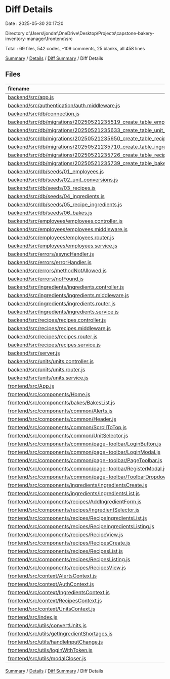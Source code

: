 # Diff Details

Date : 2025-05-30 20:17:20

Directory c:\\Users\\jondm\\OneDrive\\Desktop\\Projects\\capstone-bakery-inventory-manager\\frontend\\src

Total : 69 files,  542 codes, -109 comments, 25 blanks, all 458 lines

[Summary](results.md) / [Details](details.md) / [Diff Summary](diff.md) / Diff Details

## Files
| filename | language | code | comment | blank | total |
| :--- | :--- | ---: | ---: | ---: | ---: |
| [backend/src/app.js](/backend/src/app.js) | JavaScript | -23 | -2 | -12 | -37 |
| [backend/src/authentication/auth.middleware.js](/backend/src/authentication/auth.middleware.js) | JavaScript | -16 | 0 | -5 | -21 |
| [backend/src/db/connection.js](/backend/src/db/connection.js) | JavaScript | -4 | 0 | -2 | -6 |
| [backend/src/db/migrations/20250521235519\_create\_table\_employees.js](/backend/src/db/migrations/20250521235519_create_table_employees.js) | JavaScript | -14 | -8 | -2 | -24 |
| [backend/src/db/migrations/20250521235633\_create\_table\_unit\_conversions.js](/backend/src/db/migrations/20250521235633_create_table_unit_conversions.js) | JavaScript | -12 | -8 | -2 | -22 |
| [backend/src/db/migrations/20250521235650\_create\_table\_recipes.js](/backend/src/db/migrations/20250521235650_create_table_recipes.js) | JavaScript | -11 | -8 | -2 | -21 |
| [backend/src/db/migrations/20250521235710\_create\_table\_ingredients.js](/backend/src/db/migrations/20250521235710_create_table_ingredients.js) | JavaScript | -11 | -8 | -2 | -21 |
| [backend/src/db/migrations/20250521235726\_create\_table\_recipe\_ingredients.js](/backend/src/db/migrations/20250521235726_create_table_recipe_ingredients.js) | JavaScript | -22 | -8 | -2 | -32 |
| [backend/src/db/migrations/20250521235739\_create\_table\_bakes.js](/backend/src/db/migrations/20250521235739_create_table_bakes.js) | JavaScript | -23 | -8 | -2 | -33 |
| [backend/src/db/seeds/01\_employees.js](/backend/src/db/seeds/01_employees.js) | JavaScript | -56 | -9 | -3 | -68 |
| [backend/src/db/seeds/02\_unit\_conversions.js](/backend/src/db/seeds/02_unit_conversions.js) | JavaScript | -73 | -18 | -11 | -102 |
| [backend/src/db/seeds/03\_recipes.js](/backend/src/db/seeds/03_recipes.js) | JavaScript | -81 | -9 | -3 | -93 |
| [backend/src/db/seeds/04\_ingredients.js](/backend/src/db/seeds/04_ingredients.js) | JavaScript | -51 | -9 | -3 | -63 |
| [backend/src/db/seeds/05\_recipe\_ingredients.js](/backend/src/db/seeds/05_recipe_ingredients.js) | JavaScript | -107 | -19 | -12 | -138 |
| [backend/src/db/seeds/06\_bakes.js](/backend/src/db/seeds/06_bakes.js) | JavaScript | -132 | -12 | -10 | -154 |
| [backend/src/employees/employees.controller.js](/backend/src/employees/employees.controller.js) | JavaScript | -36 | -6 | -9 | -51 |
| [backend/src/employees/employees.middleware.js](/backend/src/employees/employees.middleware.js) | JavaScript | -89 | -6 | -16 | -111 |
| [backend/src/employees/employees.router.js](/backend/src/employees/employees.router.js) | JavaScript | -8 | 0 | -5 | -13 |
| [backend/src/employees/employees.service.js](/backend/src/employees/employees.service.js) | JavaScript | -24 | -1 | -8 | -33 |
| [backend/src/errors/asyncHandler.js](/backend/src/errors/asyncHandler.js) | JavaScript | -6 | 0 | -1 | -7 |
| [backend/src/errors/errorHandler.js](/backend/src/errors/errorHandler.js) | JavaScript | -5 | -3 | -2 | -10 |
| [backend/src/errors/methodNotAllowed.js](/backend/src/errors/methodNotAllowed.js) | JavaScript | -7 | 0 | -1 | -8 |
| [backend/src/errors/notFound.js](/backend/src/errors/notFound.js) | JavaScript | -4 | -3 | -2 | -9 |
| [backend/src/ingredients/ingredients.controller.js](/backend/src/ingredients/ingredients.controller.js) | JavaScript | -14 | -1 | -5 | -20 |
| [backend/src/ingredients/ingredients.middleware.js](/backend/src/ingredients/ingredients.middleware.js) | JavaScript | -17 | -3 | -4 | -24 |
| [backend/src/ingredients/ingredients.router.js](/backend/src/ingredients/ingredients.router.js) | JavaScript | -6 | 0 | -4 | -10 |
| [backend/src/ingredients/ingredients.service.js](/backend/src/ingredients/ingredients.service.js) | JavaScript | -12 | 0 | -4 | -16 |
| [backend/src/recipes/recipes.controller.js](/backend/src/recipes/recipes.controller.js) | JavaScript | -43 | -1 | -9 | -53 |
| [backend/src/recipes/recipes.middleware.js](/backend/src/recipes/recipes.middleware.js) | JavaScript | -48 | -6 | -6 | -60 |
| [backend/src/recipes/recipes.router.js](/backend/src/recipes/recipes.router.js) | JavaScript | -7 | 0 | -5 | -12 |
| [backend/src/recipes/recipes.service.js](/backend/src/recipes/recipes.service.js) | JavaScript | -41 | -4 | -10 | -55 |
| [backend/src/server.js](/backend/src/server.js) | JavaScript | -7 | 0 | -4 | -11 |
| [backend/src/units/units.controller.js](/backend/src/units/units.controller.js) | JavaScript | -12 | -2 | -5 | -19 |
| [backend/src/units/units.router.js](/backend/src/units/units.router.js) | JavaScript | -6 | 0 | -4 | -10 |
| [backend/src/units/units.service.js](/backend/src/units/units.service.js) | JavaScript | -16 | -2 | -5 | -23 |
| [frontend/src/App.js](/frontend/src/App.js) | JavaScript | 36 | 0 | 4 | 40 |
| [frontend/src/components/Home.js](/frontend/src/components/Home.js) | JavaScript | 129 | 1 | 4 | 134 |
| [frontend/src/components/bakes/BakesList.js](/frontend/src/components/bakes/BakesList.js) | JavaScript | 7 | 0 | 0 | 7 |
| [frontend/src/components/common/Alerts.js](/frontend/src/components/common/Alerts.js) | JavaScript | 26 | 0 | 4 | 30 |
| [frontend/src/components/common/Header.js](/frontend/src/components/common/Header.js) | JavaScript | 10 | 0 | 0 | 10 |
| [frontend/src/components/common/ScrollToTop.js](/frontend/src/components/common/ScrollToTop.js) | JavaScript | 9 | 1 | 4 | 14 |
| [frontend/src/components/common/UnitSelector.js](/frontend/src/components/common/UnitSelector.js) | JavaScript | 28 | 0 | 4 | 32 |
| [frontend/src/components/common/page-toolbar/LoginButton.js](/frontend/src/components/common/page-toolbar/LoginButton.js) | JavaScript | 65 | 0 | 7 | 72 |
| [frontend/src/components/common/page-toolbar/LoginModal.js](/frontend/src/components/common/page-toolbar/LoginModal.js) | JavaScript | 132 | 5 | 15 | 152 |
| [frontend/src/components/common/page-toolbar/PageToolbar.js](/frontend/src/components/common/page-toolbar/PageToolbar.js) | JavaScript | 72 | 0 | 6 | 78 |
| [frontend/src/components/common/page-toolbar/RegisterModal.js](/frontend/src/components/common/page-toolbar/RegisterModal.js) | JavaScript | 238 | 7 | 16 | 261 |
| [frontend/src/components/common/page-toolbar/ToolbarDropdown.js](/frontend/src/components/common/page-toolbar/ToolbarDropdown.js) | JavaScript | 41 | 0 | 5 | 46 |
| [frontend/src/components/ingredients/IngredientsCreate.js](/frontend/src/components/ingredients/IngredientsCreate.js) | JavaScript | 7 | 0 | 0 | 7 |
| [frontend/src/components/ingredients/IngredientsList.js](/frontend/src/components/ingredients/IngredientsList.js) | JavaScript | 7 | 0 | 0 | 7 |
| [frontend/src/components/recipes/AddIngredientForm.js](/frontend/src/components/recipes/AddIngredientForm.js) | JavaScript | 71 | 2 | 8 | 81 |
| [frontend/src/components/recipes/IngredientSelector.js](/frontend/src/components/recipes/IngredientSelector.js) | JavaScript | 29 | 0 | 3 | 32 |
| [frontend/src/components/recipes/RecipeIngredientsList.js](/frontend/src/components/recipes/RecipeIngredientsList.js) | JavaScript | 20 | 0 | 4 | 24 |
| [frontend/src/components/recipes/RecipeIngredientsListing.js](/frontend/src/components/recipes/RecipeIngredientsListing.js) | JavaScript | 26 | 2 | 4 | 32 |
| [frontend/src/components/recipes/RecipeView.js](/frontend/src/components/recipes/RecipeView.js) | JavaScript | 105 | 6 | 8 | 119 |
| [frontend/src/components/recipes/RecipesCreate.js](/frontend/src/components/recipes/RecipesCreate.js) | JavaScript | 7 | 0 | 0 | 7 |
| [frontend/src/components/recipes/RecipesList.js](/frontend/src/components/recipes/RecipesList.js) | JavaScript | 21 | 5 | 7 | 33 |
| [frontend/src/components/recipes/RecipesListing.js](/frontend/src/components/recipes/RecipesListing.js) | JavaScript | 9 | 0 | 2 | 11 |
| [frontend/src/components/recipes/RecipesView.js](/frontend/src/components/recipes/RecipesView.js) | JavaScript | 19 | 1 | 3 | 23 |
| [frontend/src/context/AlertsContext.js](/frontend/src/context/AlertsContext.js) | JavaScript | 23 | 1 | 6 | 30 |
| [frontend/src/context/AuthContext.js](/frontend/src/context/AuthContext.js) | JavaScript | 61 | 11 | 12 | 84 |
| [frontend/src/context/IngredientsContext.js](/frontend/src/context/IngredientsContext.js) | JavaScript | 55 | 0 | 14 | 69 |
| [frontend/src/context/RecipesContext.js](/frontend/src/context/RecipesContext.js) | JavaScript | 177 | 2 | 29 | 208 |
| [frontend/src/context/UnitsContext.js](/frontend/src/context/UnitsContext.js) | JavaScript | 57 | 1 | 15 | 73 |
| [frontend/src/index.js](/frontend/src/index.js) | JavaScript | 27 | 0 | 3 | 30 |
| [frontend/src/utils/convertUnits.js](/frontend/src/utils/convertUnits.js) | JavaScript | 11 | 0 | 4 | 15 |
| [frontend/src/utils/getIngredientShortages.js](/frontend/src/utils/getIngredientShortages.js) | JavaScript | 23 | 0 | 7 | 30 |
| [frontend/src/utils/handleInputChange.js](/frontend/src/utils/handleInputChange.js) | JavaScript | 7 | 0 | 1 | 8 |
| [frontend/src/utils/loginWithToken.js](/frontend/src/utils/loginWithToken.js) | JavaScript | 26 | 7 | 6 | 39 |
| [frontend/src/utils/modalCloser.js](/frontend/src/utils/modalCloser.js) | JavaScript | 5 | 3 | 2 | 10 |

[Summary](results.md) / [Details](details.md) / [Diff Summary](diff.md) / Diff Details